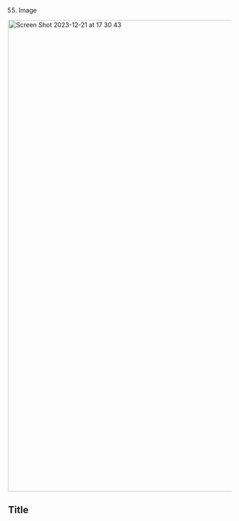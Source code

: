 55. Image
<img width="1064" alt="Screen Shot 2023-12-21 at 17 30 43" src="https://github.com/jlpt-server-storage/jlpt-server-storage/assets/171629885/e86864bd-4aa0-4720-a4d1-8d5a6d77d393">

## Title 
